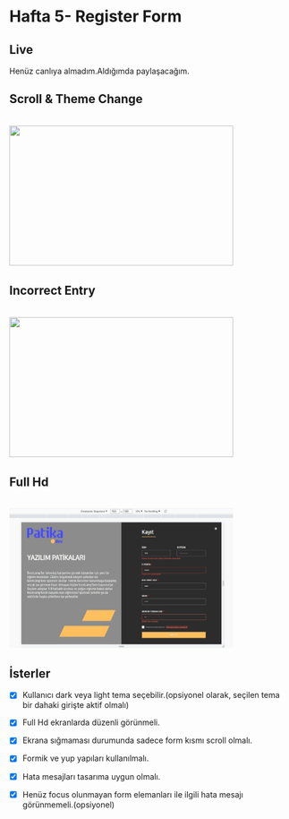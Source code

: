 # Hafta 5- Register Form

## **Live**

Henüz canlıya almadım.Aldığımda paylaşacağım.
<br>

## Scroll & Theme Change

<br>
<img src="https://media.giphy.com/media/E1M2q1nDwK6nvGdnkf/giphy.gif" width="400" height="250" />

## Incorrect Entry

<br>
<img src="https://media.giphy.com/media/IMacTXO0frNxStg6qU/giphy.gif" width="400" height="250" />

## Full Hd 

<br>
<img src="./src/assets/formm.jpg" width="400" height="250" />


## İsterler

- [X] Kullanıcı dark veya light tema seçebilir.(opsiyonel olarak, seçilen tema bir dahaki girişte aktif olmalı)

- [X] Full Hd ekranlarda düzenli görünmeli.

- [X] Ekrana sığmaması durumunda sadece form kısmı scroll olmalı.

- [X] Formik ve yup yapıları kullanılmalı. 

- [X] Hata mesajları tasarıma uygun olmalı.

- [X] Henüz focus olunmayan form elemanları ile ilgili hata mesajı görünmemeli.(opsiyonel)